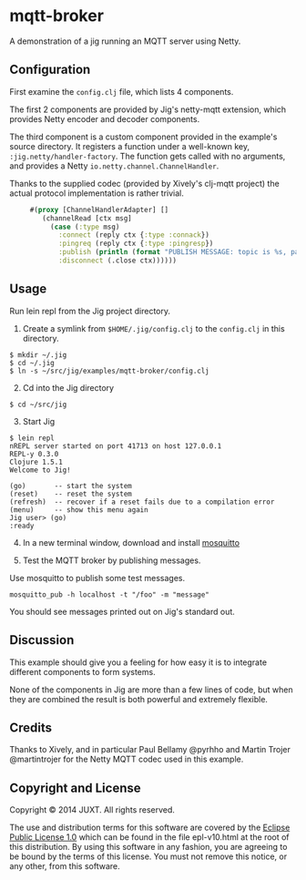 # mqtt-broker

A demonstration of a jig running an MQTT server using Netty.

## Configuration

First examine the `config.clj` file, which lists 4 components.

The first 2 components are provided by Jig's netty-mqtt extension, which provides Netty encoder and decoder components.

The third component is a custom component provided in the example's
source directory. It registers a function under a well-known key,
`:jig.netty/handler-factory`. The function gets called with no
arguments, and provides a Netty ```io.netty.channel.ChannelHandler```.

Thanks to the supplied codec (provided by Xively's clj-mqtt project) the
actual protocol implementation is rather trivial.

```clojure
     #(proxy [ChannelHandlerAdapter] []
        (channelRead [ctx msg]
          (case (:type msg)
            :connect (reply ctx {:type :connack})
            :pingreq (reply ctx {:type :pingresp})
            :publish (println (format "PUBLISH MESSAGE: topic is %s, payload is '%s'" (:topic msg) (String. (:payload msg))))
            :disconnect (.close ctx))))))

```

## Usage

Run lein repl from the Jig project directory.

1. Create a symlink from `$HOME/.jig/config.clj` to the `config.clj` in this directory.

```
$ mkdir ~/.jig
$ cd ~/.jig
$ ln -s ~/src/jig/examples/mqtt-broker/config.clj
```

2. Cd into the Jig directory

```
$ cd ~/src/jig
```

3. Start Jig

```
$ lein repl
nREPL server started on port 41713 on host 127.0.0.1
REPL-y 0.3.0
Clojure 1.5.1
Welcome to Jig!

(go)       -- start the system
(reset)    -- reset the system
(refresh)  -- recover if a reset fails due to a compilation error
(menu)     -- show this menu again
Jig user> (go)
:ready
```

4. In a new terminal window, download and install [mosquitto](http://mosquitto.org/download/)

5. Test the MQTT broker by publishing messages.

Use mosquitto to publish some test messages.

```
mosquitto_pub -h localhost -t "/foo" -m "message"
```

You should see messages printed out on Jig's standard out.

## Discussion

This example should give you a feeling for how easy it is to integrate
different components to form systems.

None of the components in Jig are more than a few lines of code, but
when they are combined the result is both powerful and extremely flexible.

## Credits

Thanks to Xively, and in particular Paul Bellamy @pyrhho and Martin Trojer
@martintrojer for the Netty MQTT codec used in this example.

## Copyright and License

Copyright © 2014 JUXT. All rights reserved.

The use and distribution terms for this software are covered by the
[Eclipse Public License 1.0] which can be found in the file epl-v10.html
at the root of this distribution. By using this software in any fashion,
you are agreeing to be bound by the terms of this license. You must not
remove this notice, or any other, from this software.

[Eclipse Public License 1.0]: http://opensource.org/licenses/eclipse-1.0.php
